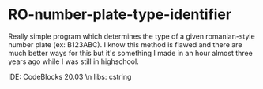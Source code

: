 # RO-number-plate-type-identifier
Really simple program which determines the type of a given romanian-style number plate (ex: B123ABC). I know this method is flawed and there are much better ways for this but it's something I made in an hour almost three years ago while I was still in highschool.

IDE: CodeBlocks 20.03 \n
libs: cstring
